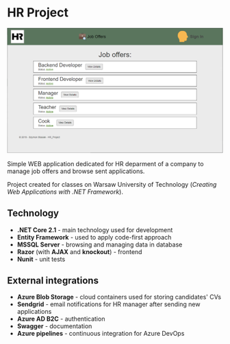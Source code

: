 # HR Project
![Preview](sample.png)

Simple WEB application dedicated for HR deparment of a company to manage job offers and browse sent applications.

Project created for classes on Warsaw University of Technology (_Creating Web Applications with .NET Framework_).

## Technology
* __.NET Core 2.1__ - main technology used for development 
* __Entity Framework__ - used to apply code-first approach
* __MSSQL Server__ - browsing and managing data in database
* __Razor__ (with  __AJAX__ and __knockout__) - frontend
* __Nunit__ - unit tests

## External integrations
* __Azure Blob Storage__ - cloud containers used for storing candidates' CVs
* __Sendgrid__ - email notifications for HR manager after sending new applications
* __Azure AD B2C__ - authentication
* __Swagger__ - documentation
* __Azure pipelines__ - continuous integration for Azure DevOps